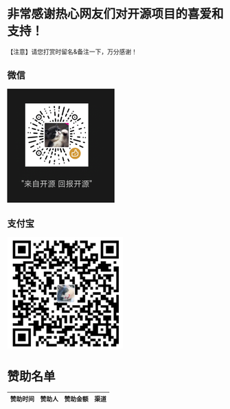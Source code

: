 # 非常感谢热心网友们对开源项目的喜爱和支持！
【注意】请您打赏时留名&备注一下，万分感谢！

## 微信
<img  src="./wechat_reward.jpg" width="250" />

## 支付宝
<img  src="./alipay_reward.jpg" width="270" />


# 赞助名单
|  赞助时间	   | 赞助人  |  赞助金额 | 渠道 |
|  ----  | ----  | ----  | ----  |